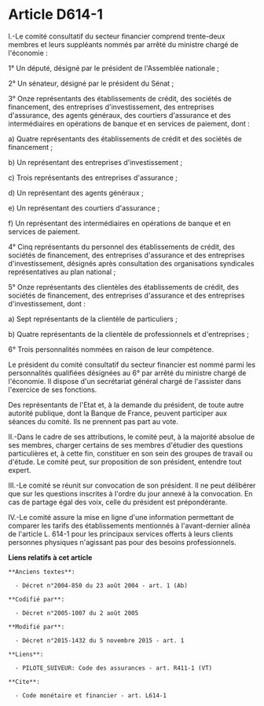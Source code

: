 # Article D614-1

I.-Le comité consultatif du secteur financier comprend trente-deux membres et leurs suppléants nommés par arrêté du ministre
chargé de l'économie : 

1° Un député, désigné par le président de l'Assemblée nationale ; 

2° Un sénateur, désigné par le président du Sénat ; 

3° Onze représentants des établissements de crédit, des sociétés de financement, des entreprises d'investissement, des
entreprises d'assurance, des agents généraux, des courtiers d'assurance et des intermédiaires en opérations de banque et en
services de paiement, dont : 

a) Quatre représentants des établissements de crédit et des sociétés de financement ; 

b) Un représentant des entreprises d'investissement ; 

c) Trois représentants des entreprises d'assurance ; 

d) Un représentant des agents généraux ; 

e) Un représentant des courtiers d'assurance ; 

f) Un représentant des intermédiaires en opérations de banque et en services de paiement. 

4° Cinq représentants du personnel des établissements de crédit, des sociétés de financement, des entreprises d'assurance et
des entreprises d'investissement, désignés après consultation des organisations syndicales représentatives au plan
national ; 

5° Onze représentants des clientèles des établissements de crédit, des sociétés de financement, des entreprises d'assurance
et des entreprises d'investissement, dont : 

a) Sept représentants de la clientèle de particuliers ; 

b) Quatre représentants de la clientèle de professionnels et d'entreprises ; 

6° Trois personnalités nommées en raison de leur compétence. 

Le président du comité consultatif du secteur financier est nommé parmi les personnalités qualifiées désignées au 6° par
arrêté du ministre chargé de l'économie. Il dispose d'un secrétariat général chargé de l'assister dans l'exercice de ses
fonctions. 

Des représentants de l'Etat et, à la demande du président, de toute autre autorité publique, dont la Banque de France,
peuvent participer aux séances du comité. Ils ne prennent pas part au vote. 

II.-Dans le cadre de ses attributions, le comité peut, à la majorité absolue de ses membres, charger certains de ses membres
d'étudier des questions particulières et, à cette fin, constituer en son sein des groupes de travail ou d'étude. Le comité
peut, sur proposition de son président, entendre tout expert. 

III.-Le comité se réunit sur convocation de son président. Il ne peut délibérer que sur les questions inscrites à l'ordre du
jour annexé à la convocation. En cas de partage égal des voix, celle du président est prépondérante. 

IV.-Le comité assure la mise en ligne d'une information permettant de comparer les tarifs des établissements mentionnés à
l'avant-dernier alinéa de l'article L. 614-1 pour les principaux services offerts à leurs clients personnes physiques
n'agissant pas pour des besoins professionnels.

**Liens relatifs à cet article**

	**Anciens textes**:

	  - Décret n°2004-850 du 23 août 2004 - art. 1 (Ab)

	**Codifié par**:

	  - Décret n°2005-1007 du 2 août 2005

	**Modifié par**:

	  - Décret n°2015-1432 du 5 novembre 2015 - art. 1

	**Liens**:

	  - PILOTE_SUIVEUR: Code des assurances - art. R411-1 (VT)

	**Cite**:

	  - Code monétaire et financier - art. L614-1
